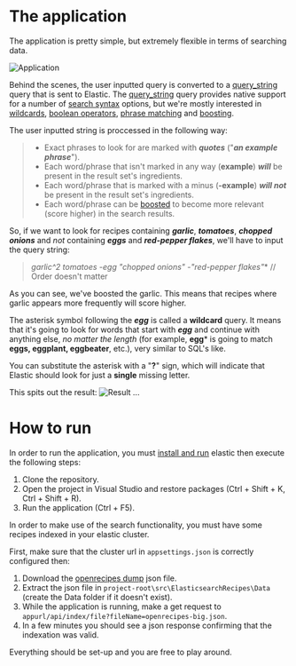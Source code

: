# The application
The application is pretty simple, but extremely flexible in terms of searching data.

![Application][app_full]

Behind the scenes, the user inputted query is converted to a [query_string][qsdocs] query that is sent to Elastic. The [query_string][qsdocs] query provides native support for a number of [search syntax][qssearchsyntax] options, but we're mostly interested in [wildcards][qswildcards], [boolean operators][qsbooloperators], [phrase matching][qsphrasematching] and [boosting][qsboosting]. 

The user inputted string is proccessed in the following way:
> * Exact phrases to look for are marked with ***quotes*** ("***an example phrase***").
> * Each word/phrase that isn't marked in any way (**example**) ***will*** be present in the result set's ingredients.
> * Each word/phrase that is marked with a minus (**-example**) ***will not*** be present in the result set's ingredients.
> * Each word/phrase can be [boosted][qsboosting] to become more relevant (score higher) in the search results.

So, if we want to look for recipes containing ***garlic***, ***tomatoes***, ***chopped onions*** and *not* containing ***eggs*** and ***red-pepper flakes***, we'll have to input the query string:

> **garlic^2 tomatoes -egg* "chopped onions" -"red-pepper flakes"** // Order doesn't matter

As you can see, we've boosted the garlic. This means that recipes where garlic appears more frequently will score higher.

The asterisk symbol following the ***egg*** is called a **wildcard** query. It means that it's going to look for words that start with ***egg*** and continue with anything else, *no matter the length* (for example, **egg*** is going to match **eggs, eggplant, eggbeater**, etc.), very similar to SQL's like.

You can substitute the asterisk with a "**?**" sign, which will indicate that Elastic should look for just a **single** missing letter.

This spits out the result: 
![Result][sample_query_result]
...

# How to run

In order to run the application, you must [install and run][install_elastic_url] elastic then execute the following steps:

1. Clone the repository.
2. Open the project in Visual Studio and restore packages (Ctrl + Shift + K, Ctrl + Shift + R).
3. Run the application (Ctrl + F5).

In order to make use of the search functionality, you must have some recipes indexed in your elastic cluster.

First, make sure that the cluster url in `appsettings.json` is correctly configured then:

1. Download the [openrecipes dump][openrecipes_dump_download] json file.
2. Extract the json file in `project-root\src\ElasticsearchRecipes\Data` (create the Data folder if it doesn't exist).
3. While the application is running, make a get request to `appurl/api/index/file?fileName=openrecipes-big.json`.
4. In a few minutes you should see a json response confirming that the indexation was valid.

Everything should be set-up and you are free to play around.

[app_full]: http://i68.tinypic.com/230e2e.png
[sample_query_result]: http://i66.tinypic.com/2s7xw7l.png
[install_elastic_url]: https://www.elastic.co/guide/en/elasticsearch/guide/current/running-elasticsearch.html
[openrecipes_dump_download]: https://drive.google.com/open?id=0B-HzAYDi4IbYR0dOek1MWFVkRFU

[qsdocs]: https://www.elastic.co/guide/en/elasticsearch/reference/current/query-dsl-query-string-query.html
[qssearchsyntax]: https://www.elastic.co/guide/en/elasticsearch/reference/current/query-dsl-query-string-query.html#query-string-syntax
[qsbooloperators]: https://www.elastic.co/guide/en/elasticsearch/reference/current/query-dsl-query-string-query.html#_boolean_operators
[qsboosting]: https://www.elastic.co/guide/en/elasticsearch/reference/current/query-dsl-query-string-query.html#_boosting
[qswildcards]: https://www.elastic.co/guide/en/elasticsearch/reference/current/query-dsl-query-string-query.html#_wildcards
[qsphrasematching]: https://www.elastic.co/guide/en/elasticsearch/reference/current/query-dsl-query-string-query.html#query-string-syntax

